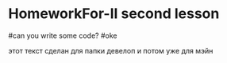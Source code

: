 # HomeworkFor-II second lesson
#can you write some code?
#oke

этот текст сделан для папки девелоп и потом уже для мэйн